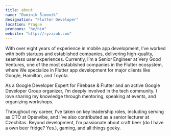 ```yaml
---
title: about
name: "Dominik Šimoník"
designation: "Flutter Developer"
location: Prague
pronouns: "he/him"
website: "http://ryzizub.com"
---
```


With over eight years of experience in mobile app development, I’ve worked with both startups and established companies, delivering high-quality, seamless user experiences. Currently, I’m a Senior Engineer at Very Good Ventures, one of the most established companies in the Flutter ecosystem, where We specialize in Flutter app development for major clients like Google, Hamilton, and Toyota.

As a Google Developer Expert for Firebase & Flutter and an active Google Developer Group organizer, I’m deeply involved in the tech community. I love sharing my knowledge through mentoring, speaking at events, and organizing workshops.

Throughout my career, I’ve taken on key leadership roles, including serving as CTO at Openvibe, and I’ve also contributed as a senior lecturer at Czechitas.
Beyond development, I’m passionate about craft beer (do I have a own beer fridge? Yes.), gaming, and all things geeky.
